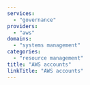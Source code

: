 ```yaml
---
services:
  - "governance"
providers:
  - "aws"
domains:
  - "systems management"
categories:
  - "resource management"
title: "AWS accounts"
linkTitle: "AWS accounts"
---
```

